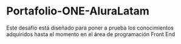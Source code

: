 # Portafolio-ONE-AluraLatam
Este desafío está diseñado para poner a prueba los conocimientos adquiridos hasta el momento en el área de programación Front End

